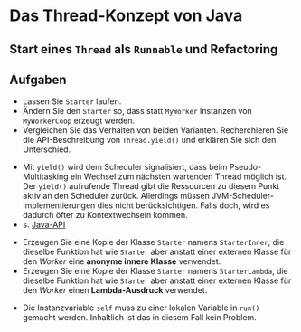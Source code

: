 # Das Thread-Konzept von Java #

## Start eines ``Thread`` als ``Runnable`` und Refactoring ##


## Aufgaben ##
* Lassen Sie ``Starter`` laufen.
* Ändern Sie den ``Starter`` so, dass statt ``MyWorker`` Instanzen von ``MyWorkerCoop`` erzeugt werden.
* Vergleichen Sie das Verhalten von beiden Varianten. Recherchieren Sie die API-Beschreibung von ``Thread.yield()`` und erklären Sie sich den Unterschied.

 - Mit ``yield()`` wird dem Scheduler signalisiert, dass beim Pseudo-Multitasking ein Wechsel zum nächsten wartenden Thread möglich ist. Der ``yield()`` aufrufende Thread gibt die Ressourcen zu diesem Punkt aktiv an den Scheduler zurück. Allerdings müssen JVM-Scheduler-Implementierungen dies nicht berücksichtigen. Falls doch, wird es dadurch öfter zu Kontextwechseln kommen.
 -  s. [Java-API](https://docs.oracle.com/javase/7/docs/api/java/lang/Thread.html#yield())

* Erzeugen Sie eine Kopie der Klasse ``Starter`` namens ``StarterInner``, die dieselbe Funktion hat wie ``Starter`` aber anstatt einer externen Klasse für den _Worker_ eine **anonyme innere Klasse** verwendet.  
* Erzeugen Sie eine Kopie der Klasse ``Starter`` namens ``StarterLambda``, die dieselbe Funktion hat wie ``Starter`` aber anstatt einer externen Klasse für den _Worker_ einen **Lambda-Ausdruck** verwendet.  

 - Die Instanzvariable ``self`` muss zu einer lokalen Variable in ``run()`` gemacht werden. Inhaltlich ist das in diesem Fall kein Problem.

 